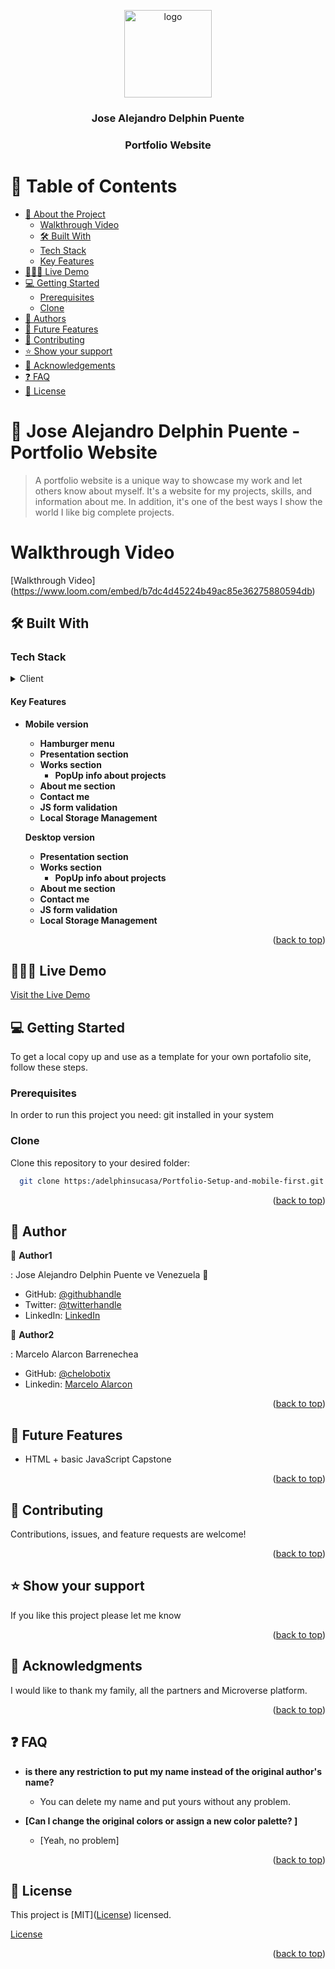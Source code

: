 <a name="Portfolio-Setup-and-mobile-first"></a>

<div align="center">

  <img  src="murple_logo.png" alt="logo" width="140"  height="auto" />
  <br/>

  <h3><b>Jose Alejandro Delphin Puente</b></h3>
  <h3><b>Portfolio Website</b></h3>

</div>

# 📗 Table of Contents

- [📖 About the Project](#about-project)
    - [Walkthrough Video](#walkthrough-video)
    - [🛠 Built With](#built-with)
    - [Tech Stack](#tech-stack)
    - [Key Features](#key-features)
- [🧑🏻‍💻 Live Demo](#live-demo)
- [💻 Getting Started](#getting-started)
  - [Prerequisites](#prerequisites)
  - [Clone](#prerequisites)
- [👥 Authors](#authors)
- [🔭 Future Features](#future-features)
- [🤝 Contributing](#contributing)
- [⭐️ Show your support](#support)
- [🙏 Acknowledgements](#acknowledgements)
- [❓ FAQ](#faq)
- [📝 License](#license)

# 📖 Jose Alejandro Delphin Puente - Portfolio Website <a name="about-project"></a>

> A portfolio website is a unique way to showcase my work and let others know about myself. It's a website for my projects, skills, and information about me. In addition, it's one of the best ways I show the world I like big complete projects.

# Walkthrough Video <a name="walkthrough-video"></a>
[Walkthrough Video] (https://www.loom.com/embed/b7dc4d45224b49ac85e36275880594db)

## 🛠 Built With <a name="built-with"></a>

### Tech Stack <a name="tech-stack"></a>

<details>
  <summary>Client</summary>
  <ul>
    <li><a href="https://en.wikipedia.org/wiki/HTML">Html</a></li>
    <li><a href="https://en.wikipedia.org/wiki/CSS">Css</a></li>
    <li><a href="https://en.wikipedia.org/wiki/CSS">Javascript</a></li>
  </ul>
</details>

<!-- Features -->

#### Key Features <a name="key-features"></a>

- **Mobile version**

  - **Hamburger menu**
  - **Presentation section**
  - **Works section**
    - **PopUp info about projects**
  - **About me section**
  - **Contact me**
  - **JS form validation**
  - **Local Storage Management**

  **Desktop version**

  - **Presentation section**
  - **Works section**
    - **PopUp info about projects**
  - **About me section**
  - **Contact me**
  - **JS form validation**
  - **Local Storage Management**

<p align="right">(<a href="#readme-top">back to top</a>)</p>

## 🧑🏻‍💻 Live Demo <a name="live-demo"></a>

<a href="https://adelphinsucasa.github.io/Portfolio-Setup-and-mobile-first/">Visit the Live Demo</a>

## 💻 Getting Started <a name="getting-started"></a>

To get a local copy up and use as a template for your own portafolio site, follow these steps.

### Prerequisites

In order to run this project you need: git installed in your system

### Clone

Clone this repository to your desired folder:

```sh
  git clone https:/adelphinsucasa/Portfolio-Setup-and-mobile-first.git
```

<p align="right">(<a href="#readme-top">back to top</a>)</p>

<!-- AUTHORS -->

## 👥 Author <a name="authors"></a>

👤 **Author1**

: Jose Alejandro Delphin Puente
ve Venezuela 💓

- GitHub: [@githubhandle](https://github.com/adelphinsucasa)
- Twitter: [@twitterhandle](@josedelphin)
- LinkedIn: [LinkedIn](@adelphin)


👤 **Author2**

: Marcelo Alarcon Barrenechea

- GitHub: [@chelobotix](https://github.com/chelobotix)
- Linkedin: [Marcelo Alarcon](https://www.linkedin.com/in/marceloalarconb/)

<p align="right">(<a href="#readme-top">back to top</a>)</p>

## 🔭 Future Features <a name="future-features"></a>

- HTML + basic JavaScript Capstone

<p align="right">(<a href="#readme-top">back to top</a>)</p>

## 🤝 Contributing <a name="contributing"></a>

Contributions, issues, and feature requests are welcome!

<p align="right">(<a href="#readme-top">back to top</a>)</p>

## ⭐️ Show your support <a name="support"></a>

If you like this project please let me know

<p align="right">(<a href="#readme-top">back to top</a>)</p>

## 🙏 Acknowledgments <a name="acknowledgements"></a>

I would like to thank my family, all the partners and Microverse platform.

<p align="right">(<a href="#readme-top">back to top</a>)</p>

## ❓ FAQ <a name="faq"></a>

- **is there any restriction to put my name instead of the original author's name?**

  - You can delete my name and put yours without any problem.

- **[Can I change the original colors or assign a new color palette?
  ]**

  - [Yeah, no problem]

<p align="right">(<a href="#readme-top">back to top</a>)</p>

## 📝 License <a name="license"></a>

This project is [MIT](<a href="https://github.com/adelphinsucasa/Portfolio-Setup-and-mobile-first/blob/main/LICENSE">License</a>) licensed.

<a href="https://github.com/adelphinsucasa/Portfolio-Setup-and-mobile-first/blob/main/LICENSE">License</a>

<p align="right">(<a href="#readme-top">back to top</a>)</p>
